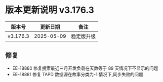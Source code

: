 # 版本更新说明 v3.176.3

| 版本号<br/>   | 更新日期<br/>   | 备注<br/>       |
| ------------- | --------------- | --------------- |
| v3.176.3<br/> | 2025-05-09<br/> | 稳定版升级<br/> |

## 修复

- EE-18880  修复搜索最近三月开发负载在天数等于 89 天情况下不显示的问题
- EE-18881   修复 TAPD 数据源在故事分类为-1 情况下,同步失败的问题

